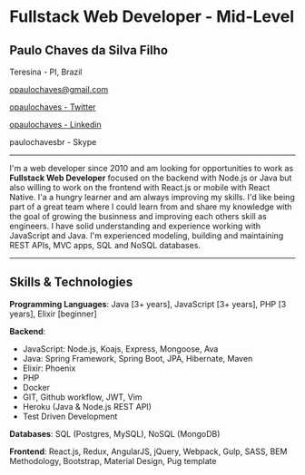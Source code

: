 # Fullstack Web Developer - Mid-Level

## Paulo Chaves da Silva Filho

Teresina - PI, Brazil

[opaulochaves@gmail.com](mailto:opaulochaves@gmail.com)

[opaulochaves - Twitter](https://twitter.com/opaulochaves)

[opaulochaves - Linkedin](https://www.linkedin.com/in/opaulochaves/)

paulochavesbr - Skype

----------

I'm a web developer since 2010 and am looking for opportunities to work as **Fullstack Web Developer** focused on the backend with Node.js or Java but also willing to work on the frontend with React.js or mobile with React Native. I'a a hungry learner and am always improving my skills. I'd like being part of a great team where I could learn from and share my knowledge with the goal of growing the businness and improving each others skill as engineers. I have solid understanding and experience working with JavaScript and Java. I'm experienced modeling, building and maintaining REST APIs, MVC apps, SQL and NoSQL databases.

---------------

## Skills & Technologies

**Programming Languages**: Java [3+ years], JavaScript [3+ years], PHP [3 years], Elixir [beginner]

**Backend**:
- JavaScript: Node.js, Koajs, Express, Mongoose, Ava
- Java: Spring Framework, Spring Boot, JPA, Hibernate, Maven
- Elixir: Phoenix
- PHP
- Docker
- GIT, Github workflow, JWT, Vim
- Heroku (Java & Node.js REST API)
- Test Driven Development

**Databases**: SQL (Postgres, MySQL), NoSQL (MongoDB)

**Frontend**: React.js, Redux, AngularJS, jQuery, Webpack, Gulp, SASS, BEM Methodology, Bootstrap, Material Design, Pug template